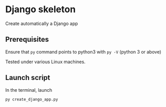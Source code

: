 # Django skeleton

Create automatically a Django app

## Prerequisites

Ensure that `py` command points to python3 with `py -V` (python 3 or above)

Tested under various Linux machines.

## Launch script

In the terminal, launch

```shell
py create_django_app.py
```
